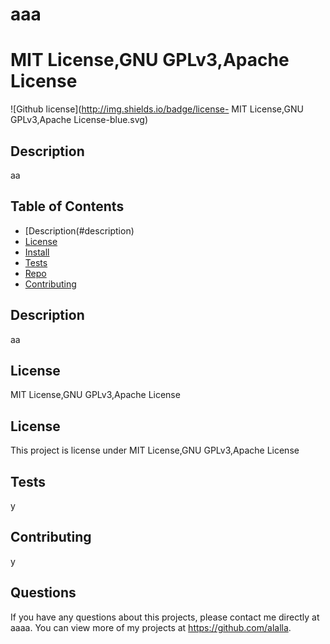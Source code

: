 
  # aaa

  # MIT License,GNU GPLv3,Apache License
  ![Github license](http://img.shields.io/badge/license- MIT License,GNU GPLv3,Apache License-blue.svg)
  
  
  
  ## Description 
  aa
  ## Table of Contents
  * [Description(#description)
  * [License](#license)
  * [Install](#install)
  * [Tests](#run)
  * [Repo](#usingRepo)
  * [Contributing](#contributing)
  
  ## Description
  aa

  ## License
  MIT License,GNU GPLv3,Apache License

  ## License 
  This project is license under MIT License,GNU GPLv3,Apache License
 
  ## Tests
  y

  ## Contributing 
  y

  ## Questions
  If you have any questions about this projects, please contact me directly at aaaa. You can view more of my projects at https://github.com/alalla.
